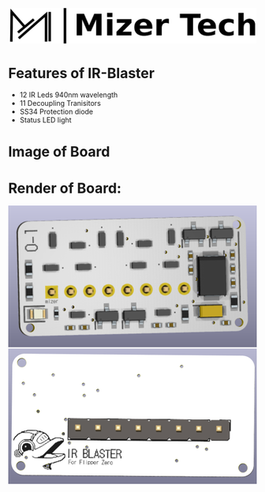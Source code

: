 <picture> 
<img
        alt="Mizer Tech logo and text: MizerTech"
        src="/.g/Banner.png">
</picture>

# Features of IR-Blaster 
- 12 IR Leds 940nm wavelength <br>
- 11 Decoupling Tranisitors <br>
- SS34 Protection diode <br>
- Status LED light <br>

# Image of Board

# Render of Board:
![Front](./Media/Front.png)
![Back](./Media/Back.png)


